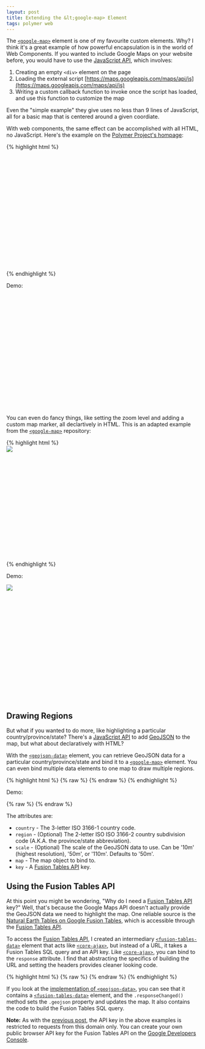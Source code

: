 ```yaml
---
layout: post
title: Extending the &lt;google-map> Element
tags: polymer web
---
```


<link rel="import" href="/bower_components/google-map/google-map.html">
<link rel="import" href="/bower_components/geojson-data/geojson-data.html">

<style>
google-map {
  display: block;
  height: 300px;
}
</style>

The [`<google-map>`] element is one of my favourite custom elements. Why? I think it's a great example of how powerful encapsulation is in the world of Web Components. If you wanted to include Google Maps on your website before, you would have to use the [JavaScript API](https://developers.google.com/maps/documentation/javascript/tutorial), which involves:

1. Creating an empty `<div>` element on the page
2. Loading the external script [https://maps.googleapis.com/maps/api/js](https://maps.googleapis.com/maps/api/js)
3. Writing a custom callback function to invoke once the script has loaded, and use this function to customize the map

Even the "simple example" they give uses no less than 9 lines of JavaScript, all for a basic map that is centered around a given coordiate.

With web components, the same effect can be accomplished with all HTML, no JavaScript. Here's the example on the [Polymer Project's hompage](https://www.polymer-project.org/):

{% highlight html %}
<!-- Polyfill Web Components support for older browsers -->
<script src="components/platform/platform.js"></script>

<!-- Import element -->
<link rel="import" href="google-map.html">

<!-- Use element -->
<google-map lat="37.790" long="-122.390"></google-map>
{% endhighlight %}

Demo:

<google-map lat="37.790" long="-122.390"></google-map>

You can even do fancy things, like setting the zoom level and adding a custom map marker, all declartively in HTML. This is an adapted example from the [`<google-map>`] repository:

{% highlight html %}
<google-map latitude="37.779" longitude="-122.3892" zoom="15">
  <google-map-marker latitude="37.779" longitude="-122.3892" title="Go Giants!">
    <img src="https://upload.wikimedia.org/wikipedia/commons/thumb/4/49/San_Francisco_Giants_Cap_Insignia.svg/200px-San_Francisco_Giants_Cap_Insignia.svg.png" />
  </google-map-marker>
</google-map>
{% endhighlight %}

Demo:

<google-map latitude="37.779" longitude="-122.3892" zoom="15">
  <google-map-marker latitude="37.779" longitude="-122.3892" title="Go Giants!">
    <img src="https://upload.wikimedia.org/wikipedia/commons/thumb/4/49/San_Francisco_Giants_Cap_Insignia.svg/200px-San_Francisco_Giants_Cap_Insignia.svg.png" />
  </google-map-marker>
</google-map>


## Drawing Regions

But what if you wanted to do more, like highlighting a particular country/province/state? There's a [JavaScript API](https://developers.google.com/maps/documentation/javascript/3.exp/reference#Data) to add [GeoJSON](http://geojson.org/) to the map, but what about declaratively with HTML?

With the [`<geojson-data>`] element, you can retrieve GeoJSON data for a particular country/province/state and bind it to a [`<google-map>`] element. You can even bind multiple data elements to one map to draw multiple regions.

{% highlight html %}
{% raw %}
<template is="auto-binding">
  <geojson-data country="CAN" region="AB" map="{{map}}" key="AIzaSyAQuo91bcoB-KwWXaANroTrzpNZRFcNJ1k"></geojson-data>
  <geojson-data country="USA" region="CA" map="{{map}}" key="AIzaSyAQuo91bcoB-KwWXaANroTrzpNZRFcNJ1k"></geojson-data>
  <geojson-data country="MEX" scale="110m" map="{{map}}" key="AIzaSyAQuo91bcoB-KwWXaANroTrzpNZRFcNJ1k"></geojson-data>

  <google-map zoom="2" map="{{map}}"></google-map>
</template>
{% endraw %}
{% endhighlight %}

Demo:

{% raw %}
<template is="auto-binding">
  <geojson-data country="CAN" region="AB" map="{{map}}" key="AIzaSyAQuo91bcoB-KwWXaANroTrzpNZRFcNJ1k"></geojson-data>
  <geojson-data country="USA" region="CA" map="{{map}}" key="AIzaSyAQuo91bcoB-KwWXaANroTrzpNZRFcNJ1k"></geojson-data>
  <geojson-data country="MEX" scale="110m" map="{{map}}" key="AIzaSyAQuo91bcoB-KwWXaANroTrzpNZRFcNJ1k"></geojson-data>

  <google-map zoom="2" map="{{map}}"></google-map>
</template>
{% endraw %}

The attributes are:

* `country` - The 3-letter ISO 3166-1 country code.
* `region` - (Optional) The 2-letter ISO ISO 3166-2 country subdivision code (A.K.A. the province/state abbreviation).
* `scale` - (Optional) The scale of the GeoJSON data to use. Can be '10m' (highest resolution), '50m', or '110m'. Defaults to '50m'.
* `map` - The map object to bind to.
* `key` - A [Fusion Tables API] key.

## Using the Fusion Tables API

At this point you might be wondering, "Why do I need a [Fusion Tables API] key?" Well, that's because the Google Maps API doesn't actually provide the GeoJSON data we need to highlight the map. One reliable source is the [Natural Earth Tables on Google Fusion Tables](https://www.google.com/fusiontables/DataSource?dsrcid=394713), which is accessible through the [Fusion Tables API].

To access the [Fusion Tables API], I created an intermediary [`<fusion-tables-data>`] element that acts like [`<core-ajax>`], but instead of a URL, it takes a Fusion Tables SQL query and an API key. Like [`<core-ajax>`], you can bind to the `response` attribute. I find that abstracting the specifics of building the URL and setting the headers provides cleaner looking code.

{% highlight html %}
{% raw %}
<fusion-tables-data
  query="SELECT * FROM <table_id>"
  key="AIzaSyAQuo91bcoB-KwWXaANroTrzpNZRFcNJ1k"
  response="{{response}}"></fusion-tables-data>
{% endraw %}
{% endhighlight %}

If you look at the [implementation of `<geojson-data>`](https://github.com/PolymerLabs/geojson-data/blob/master/geojson-data.html), you can see that it contains a [`<fusion-tables-data>`] element, and the `.responseChanged()` method sets the `.geojson` property and updates the map. It also contains the code to build the Fusion Tables SQL query.

**Note:** As with the [previous post]({{page.previous.url}}), the API key in the above examples is restricted to requests from this domain only. You can create your own public browser API key for the Fusion Tables API on the [Google Developers Console](https://console.developers.google.com).

[`<google-map>`]: https://github.com/GoogleWebComponents/google-map
[`<geojson-data>`]: https://github.com/polymerlabs/geojson-data
[Fusion Tables API]: https://developers.google.com/fusiontables/
[`<fusion-tables-data>`]: https://github.com/polymerlabs/fusion-tables-data
[`<core-ajax>`]: https://github.com/polymer/core-ajax
